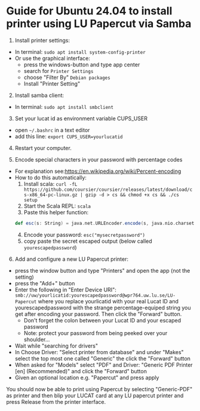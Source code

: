 # Guide for Ubuntu 24.04 to install printer using LU Papercut via Samba

1. Install printer settings:
  * In terminal: `sudo apt install system-config-printer`
  * Or use the graphical interface:
    - press the windows-button and type app center
    - search for `Printer Settings`
    - choose "Filter By" `Debian packages`
    - Install "Printer Setting"

2. Install samba client: 
  * In terminal: `sudo apt install smbclient` 

3. Set your lucat id as environment variable CUPS_USER
  * open `~/.bashrc` in a text editor 
  * add this line:  `export CUPS_USER=yourlucatid`

4. Restart your computer.

5. Encode special characters in your password with percentage codes
  * For explanation see:https://en.wikipedia.org/wiki/Percent-encoding
  * How to do this automatically:
    1. Install scala: `curl -fL https://github.com/coursier/coursier/releases/latest/download/cs-x86_64-pc-linux.gz | gzip -d > cs && chmod +x cs && ./cs setup`
    2. Start the Scala REPL: `scala`
    3. Paste this helper function: 
      ```scala
      def esc(s: String) = java.net.URLEncoder.encode(s, java.nio.charset.StandardCharsets.UTF_8.toString())
      ```
    4. Encode your password: `esc("mysecretpassword")`
    5. copy paste the secret escaped output (below called `yourescapedpassword`)

6. Add and configure a new LU Papercut printer:
  * press the window button and type "Printers" and open the app (not the setting)
  * press the "Add+" button
  * Enter the following in "Enter Device URI": `smb://uw/yourlicatid:yourescapedpassword@wpr764.uw.lu.se/LU-Papercut` where you replace  yourlicatid with your real Lucat ID and yourescapedpassword with the strange percentage-equiped string you get after encoding your password. Then click the "Forward" button. 
    - Don't forget the colon between your Lucat ID and your escaped password
    - Note: protect your password from being peeked over your shoulder...
  * Wait while "searching for drivers" 
  * In Choose Driver: "Select printer from database" and under "Makes" select the top most one called "Generic" the click the "Forward" button 
  * When asked for "Models" select "PDF" and Driver: "Generic PDF Printer [en] (Recommended)" and click the "Forward" button
  * Given an optional location e.g. "Papercut" and press apply



You should now be able to print using Papercut by selecting "Generic-PDF" as printer and then blip your LUCAT card at any LU papercut printer and press Release from the printer interface.